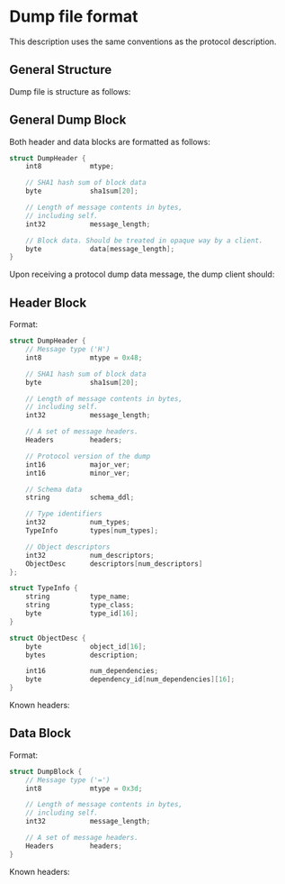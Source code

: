 # Dump file format

This description uses the same conventions as the protocol description.

## General Structure

Dump file is structure as follows:

## General Dump Block

Both header and data blocks are formatted as follows:

```c
struct DumpHeader {
    int8            mtype;

    // SHA1 hash sum of block data
    byte            sha1sum[20];

    // Length of message contents in bytes,
    // including self.
    int32           message_length;

    // Block data. Should be treated in opaque way by a client.
    byte            data[message_length];
}
```

Upon receiving a protocol dump data message, the dump client should:

## Header Block

Format:

```c
struct DumpHeader {
    // Message type ('H')
    int8            mtype = 0x48;

    // SHA1 hash sum of block data
    byte            sha1sum[20];

    // Length of message contents in bytes,
    // including self.
    int32           message_length;

    // A set of message headers.
    Headers         headers;

    // Protocol version of the dump
    int16           major_ver;
    int16           minor_ver;

    // Schema data
    string          schema_ddl;

    // Type identifiers
    int32           num_types;
    TypeInfo        types[num_types];

    // Object descriptors
    int32           num_descriptors;
    ObjectDesc      descriptors[num_descriptors]
};

struct TypeInfo {
    string          type_name;
    string          type_class;
    byte            type_id[16];
}

struct ObjectDesc {
    byte            object_id[16];
    bytes           description;

    int16           num_dependencies;
    byte            dependency_id[num_dependencies][16];
}
```

Known headers:

## Data Block

Format:

```c
struct DumpBlock {
    // Message type ('=')
    int8            mtype = 0x3d;

    // Length of message contents in bytes,
    // including self.
    int32           message_length;

    // A set of message headers.
    Headers         headers;
}
```

Known headers:

